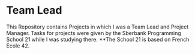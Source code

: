 # Team Lead
This Repository contains Projects in which I was a Team Lead and Project Manager. Tasks for projects were given by the Sberbank Programming School 21 while I was studying there.
**The School 21 is based on French Ecole 42.
